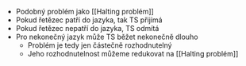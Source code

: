 - Podobný problém jako [[Halting problém]]
- Pokud řetězec patří do jazyka, tak TS přijímá
- Pokud řetězec nepatří do jazyka, TS odmítá
- Pro nekonečný jazyk může TS běžet nekonečně dlouho
	- Problém je tedy jen částečně rozhodnutelný
	- Jeho rozhodnutelnost můžeme redukovat na [[Halting problém]]